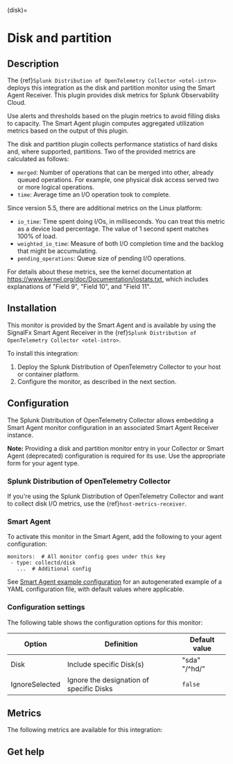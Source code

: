 (disk)=

# Disk and partition

<meta name="description" content="Documentation on the disk monitor">


## Description

The {ref}`Splunk Distribution of OpenTelemetry Collector <otel-intro>` deploys this integration as the disk and partition monitor using the Smart Agent Receiver. This plugin provides disk metrics for Splunk Observability Cloud. 

Use alerts and thresholds based on the plugin metrics to avoid filling disks to capacity. The Smart Agent plugin computes aggregated utilization metrics based on the output of this plugin.

The disk and partition plugin collects performance statistics of hard disks and, where supported, partitions. Two of the provided metrics are calculated as follows:

 * `merged`: Number of operations that can be merged into other, already queued operations. For example, one physical disk access served two or more logical operations.
 * `time`: Average time an I/O operation took to complete.

 Since version 5.5, there are additional metrics on the Linux platform:

 * `io_time`: Time spent doing I/Os, in milliseconds. You can treat this metric as a device load percentage. The value of 1 second spent matches 100% of load.
 * `weighted_io_time`: Measure of both I/O completion time and the backlog that might be accumulating.
 * `pending_operations`: Queue size of pending I/O operations.

For details about these metrics, see the kernel documentation at https://www.kernel.org/doc/Documentation/iostats.txt, which includes explanations of "Field 9", "Field 10", and "Field 11".

<!---
This plugin requires collectd version 1.5+.
--->

## Installation

This monitor is provided by the Smart Agent and is available by using the SignalFx Smart Agent Receiver in the {ref}`Splunk Distribution of OpenTelemetry Collector <otel-intro>`.

To install this integration:

1. Deploy the Splunk Distribution of OpenTelemetry Collector to your host or container platform.
2. Configure the monitor, as described in the next section.

## Configuration

The Splunk Distribution of OpenTelemetry Collector allows embedding a Smart Agent monitor configuration in an associated Smart Agent Receiver instance.

**Note:** Providing a disk and partition monitor entry in your Collector or Smart Agent (deprecated) configuration is required for its use. Use the appropriate form for your agent type.

### Splunk Distribution of OpenTelemetry Collector

If you're using the Splunk Distribution of OpenTelemetry Collector and want to collect disk I/O metrics, use the {ref}`host-metrics-receiver`.
### Smart Agent

To activate this monitor in the Smart Agent, add the following to your agent configuration:  
```
monitors:  # All monitor config goes under this key
 - type: collectd/disk
   ...  # Additional config
```

See <a href="https://docs.splunk.com/Observability/gdi/smart-agent/smart-agent-resources.html#configure-the-smart-agent" target="_blank">Smart Agent example configuration</a> for an autogenerated example of a YAML configuration file, with default values where applicable.

### Configuration settings

The following table shows the configuration options for this monitor:

| Option | Definition | Default value |
| ---------------------|------------|---------------|
| Disk | Include specific Disk(s) | "sda" "/^hd/" |
| IgnoreSelected  | Ignore the designation of specific Disks | `false` |

## Metrics
The following metrics are available for this integration:

<div class="metrics-yaml" url="https://raw.githubusercontent.com/signalfx/signalfx-agent/main/pkg/monitors/collectd/disk/metadata.yaml"></div>

## Get help

```{include} /_includes/troubleshooting.md
```

